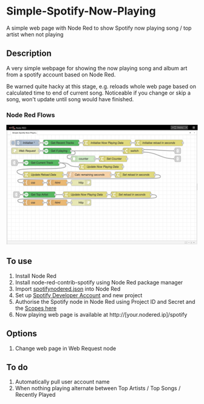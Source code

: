 # Simple-Spotify-Now-Playing
A simple web page with Node Red to show Spotify now playing song / top artist when not playing

## Description
A very simple webpage for showing the now playing song and album art from a spotify account based on Node Red.

Be warned quite hacky at this stage, e.g. reloads whole web page based on calculated time to end of current song. Noticeable if you change or skip a song, won't update until song would have finished.

### Node Red Flows
![Node Red Flows](https://github.com/mwinterstorm/Simple-Spotify-Now-Playing/blob/main/Readme%20images/NodeRed%20Flows.png)

## To use
1. Install Node Red
2. Install node-red-contrib-spotify using Node Red package manager
3. Import [spotifynodered.json](https://github.com/mwinterstorm/Simple-Spotify-Now-Playing/blob/main/spotifynodered.json) into Node Red
4. Set up [Spotify Developer Account](https://developer.spotify.com/dashboard/) and new project 
5. Authorise the Spotify node in Node Red using Project ID and Secret and the [Scopes here](spotify_scopes.md)
6. Now playing web page is available at http://[your.nodered.ip]/spotify

## Options
1. Change web page in Web Request node

## To do
1. Automatically pull user account name
2. When nothing playing alternate between Top Artists / Top Songs / Recently Played
